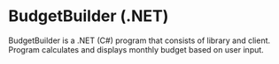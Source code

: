 # BudgetBuilder (.NET)
BudgetBuilder is a .NET (C#) program that consists of library and client. 
Program calculates and displays monthly budget based on user input.
